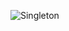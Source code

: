 ![Singleton](https://user-images.githubusercontent.com/69672253/174574288-1fb92cbb-d169-4d35-a3b8-665fe845feca.png)

